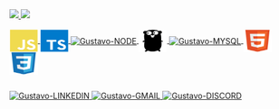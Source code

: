 <link rel="stylesheet" href="https://cdn.jsdelivr.net/gh/devicons/devicon@v2.15.1/devicon.min.css">          

<div>
  <a href="https://github.com/gustavoteixeira8">
  <img height="180em" src="https://github-readme-stats.vercel.app/api?username=gustavoteixeira8&show_icons=true&theme=dark&include_all_commits=true&count_private=true"/>
  <img height="180em" src="https://github-readme-stats.vercel.app/api/top-langs/?username=gustavoteixeira8&layout=compact&langs_count=10&theme=dark"/>
</div>

<div style="display: inline_block"><br>
  <img align="center" alt="Gustavo-Js" height="40" width="50" src="https://raw.githubusercontent.com/devicons/devicon/master/icons/javascript/javascript-plain.svg">
  <img align="center" alt="Gustavo-Ts" height="40" width="50" src="https://raw.githubusercontent.com/devicons/devicon/master/icons/typescript/typescript-plain.svg">
  <img  align="center" alt="Gustavo-NODE" height="40" width="50" src="https://cdn.jsdelivr.net/gh/devicons/devicon/icons/nodejs/nodejs-original-wordmark.svg" />
  <img align="center" alt="Gustavo-Go" height="40" width="50" src="https://raw.githubusercontent.com/devicons/devicon/master/icons/go/go-plain.svg">
    <img align="center" alt="Gustavo-MYSQL" height="40" width="50" src="https://cdn.jsdelivr.net/gh/devicons/devicon/icons/mysql/mysql-original-wordmark.svg" />
  <img align="center" alt="Gustavo-HTML" height="40" width="50" src="https://raw.githubusercontent.com/devicons/devicon/master/icons/html5/html5-original.svg">
  <img align="center" alt="Gustavo-CSS" height="40" width="50" src="https://raw.githubusercontent.com/devicons/devicon/master/icons/css3/css3-original.svg">      
</div>
  
##
  
<div>
  <a href="https://linkedin.com/in/gustavoteixeira8" target="_blank">
    <img src="https://img.shields.io/badge/LinkedIn-0077B5?style=for-the-badge&logo=linkedin&logoColor=white" alt="Gustavo-LINKEDIN">
  </a>
  
  <a href="mailto:gustavofigueiredoteixeira8@gmail.com" target="_blank">
    <img src="https://img.shields.io/badge/Gmail-D14836?style=for-the-badge&logo=gmail&logoColor=white" alt="Gustavo-GMAIL">
  </a>
  
  <a href="https://discordapp.com/users/358402307898998804" target="_blank">
    <img src="https://img.shields.io/badge/Discord-7289DA?style=for-the-badge&logo=discord&logoColor=white" alt="Gustavo-DISCORD">
  </a>
</div>
 
